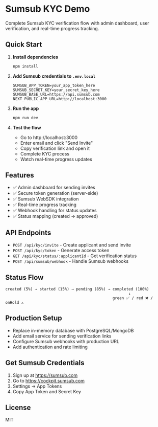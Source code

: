 # Sumsub KYC Demo

Complete Sumsub KYC verification flow with admin dashboard, user verification, and real-time progress tracking.

## Quick Start

1. **Install dependencies**
   ```bash
   npm install
   ```

2. **Add Sumsub credentials to `.env.local`**
   ```env
   SUMSUB_APP_TOKEN=your_app_token_here
   SUMSUB_SECRET_KEY=your_secret_key_here
   SUMSUB_BASE_URL=https://api.sumsub.com
   NEXT_PUBLIC_APP_URL=http://localhost:3000
   ```

3. **Run the app**
   ```bash
   npm run dev
   ```

4. **Test the flow**
   - Go to http://localhost:3000
   - Enter email and click "Send Invite"
   - Copy verification link and open it
   - Complete KYC process
   - Watch real-time progress updates

## Features

- ✅ Admin dashboard for sending invites
- ✅ Secure token generation (server-side)
- ✅ Sumsub WebSDK integration
- ✅ Real-time progress tracking
- ✅ Webhook handling for status updates
- ✅ Status mapping (created → approved)

## API Endpoints

- `POST /api/kyc/invite` - Create applicant and send invite
- `POST /api/kyc/token` - Generate access token
- `GET /api/kyc/status/:applicantId` - Get verification status
- `POST /api/sumsub/webhook` - Handle Sumsub webhooks

## Status Flow

```
created (5%) → started (15%) → pending (85%) → completed (100%)
                                                      ↓
                                               green ✅ / red ❌ / onHold ⚠️
```

## Production Setup

- Replace in-memory database with PostgreSQL/MongoDB
- Add email service for sending verification links
- Configure Sumsub webhooks with production URL
- Add authentication and rate limiting

## Get Sumsub Credentials

1. Sign up at https://sumsub.com
2. Go to https://cockpit.sumsub.com
3. Settings → App Tokens
4. Copy App Token and Secret Key

## License

MIT
